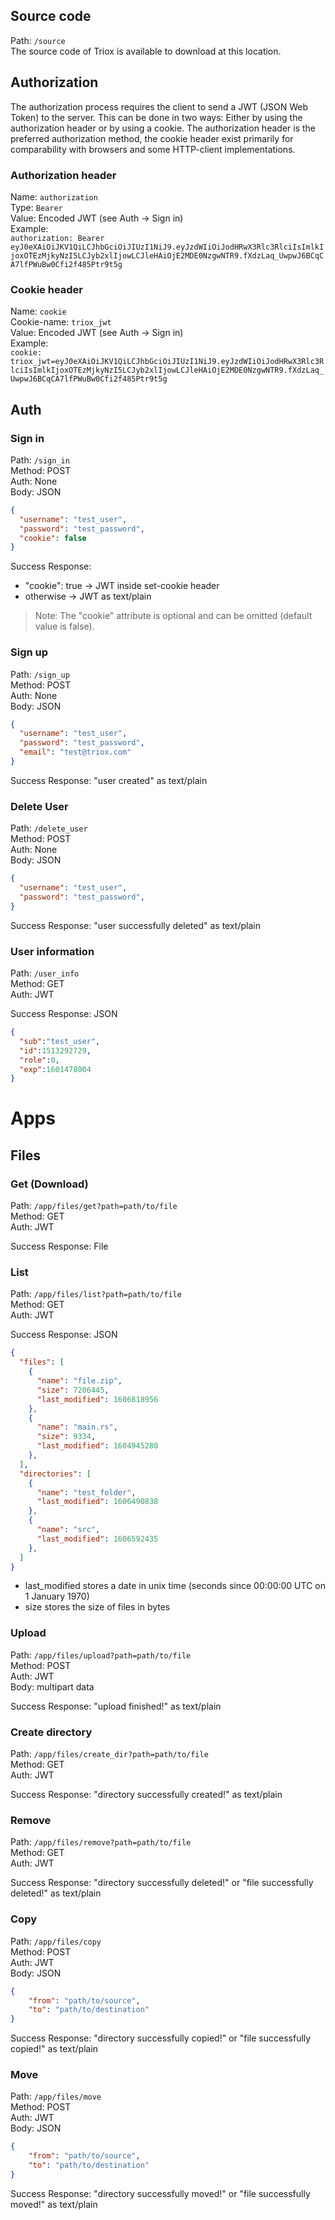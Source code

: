 ## Source code
Path: `/source`  
The source code of Triox is available to download at this location.


## Authorization
The authorization process requires the client to send a JWT (JSON Web Token) to the server. This can be done in two ways: Either by using the authorization header or by using a cookie. The authorization header is the preferred authorization method, the cookie header exist primarily for comparability with browsers and some HTTP-client implementations.

### Authorization header
Name: `authorization`  
Type: `Bearer`  
Value: Encoded JWT (see Auth -> Sign in)  
Example:  
`authorization: Bearer eyJ0eXAiOiJKV1QiLCJhbGciOiJIUzI1NiJ9.eyJzdWIiOiJodHRwX3Rlc3RlciIsImlkIjoxOTEzMjkyNzI5LCJyb2xlIjowLCJleHAiOjE2MDE0NzgwNTR9.fXdzLaq_UwpwJ6BCqCA7lfPWuBw0Cfi2f485Ptr9t5g`

### Cookie header
Name: `cookie`  
Cookie-name: `triox_jwt`  
Value: Encoded JWT (see Auth -> Sign in)  
Example:  
`cookie:  triox_jwt=eyJ0eXAiOiJKV1QiLCJhbGciOiJIUzI1NiJ9.eyJzdWIiOiJodHRwX3Rlc3RlciIsImlkIjoxOTEzMjkyNzI5LCJyb2xlIjowLCJleHAiOjE2MDE0NzgwNTR9.fXdzLaq_UwpwJ6BCqCA7lfPWuBw0Cfi2f485Ptr9t5g`

## Auth
### Sign in
Path: `/sign_in`  
Method: POST  
Auth: None  
Body: JSON
```json
{
  "username": "test_user",
  "password": "test_password",
  "cookie": false
}
```

Success Response:
 
+ "cookie": true -> JWT inside set-cookie header
+ otherwise -> JWT as text/plain

> Note: The "cookie" attribute is optional and can be omitted (default value is false).

### Sign up
Path: `/sign_up`  
Method: POST  
Auth: None  
Body: JSON
```json
{
  "username": "test_user",
  "password": "test_password",
  "email": "test@triox.com"
}
```

Success Response: "user created" as text/plain

### Delete User
Path: `/delete_user`  
Method: POST  
Auth: None  
Body: JSON
```json
{
  "username": "test_user",
  "password": "test_password",
}
```

Success Response: "user successfully deleted" as text/plain

### User information
Path: `/user_info`  
Method: GET  
Auth: JWT  

Success Response: JSON
```json
{
  "sub":"test_user",
  "id":1513292729,
  "role":0,
  "exp":1601478004
}
```

# Apps

## Files
### Get (Download)
Path: `/app/files/get?path=path/to/file`  
Method: GET  
Auth: JWT  

Success Response: File

### List
Path: `/app/files/list?path=path/to/file`  
Method: GET  
Auth: JWT  

Success Response: JSON
```json
{
  "files": [
    {
      "name": "file.zip",
      "size": 7206445,
      "last_modified": 1606818956
    },
    {
      "name": "main.rs",
      "size": 9334,
      "last_modified": 1604945280
    },
  ],
  "directories": [
    {
      "name": "test_folder",
      "last_modified": 1606490838
    },
    {
      "name": "src",
      "last_modified": 1606592435
    },
  ]
}
```

+ last_modified stores a date in unix time (seconds since 00:00:00 UTC on 1 January 1970)
+ size stores the size of files in bytes

### Upload
Path: `/app/files/upload?path=path/to/file`  
Method: POST  
Auth: JWT  
Body: multipart data

Success Response: "upload finished!" as text/plain

### Create directory
Path: `/app/files/create_dir?path=path/to/file`  
Method: GET  
Auth: JWT  

Success Response: "directory successfully created!" as text/plain

### Remove
Path: `/app/files/remove?path=path/to/file`  
Method: GET  
Auth: JWT  

Success Response:  "directory successfully deleted!" or "file successfully deleted!" as text/plain

### Copy
Path: `/app/files/copy`  
Method: POST  
Auth: JWT  
Body: JSON
```json
{
    "from": "path/to/source",
    "to": "path/to/destination"
}
```

Success Response:  "directory successfully copied!" or "file successfully copied!" as text/plain

### Move
Path: `/app/files/move`  
Method: POST  
Auth: JWT  
Body: JSON
```json
{
    "from": "path/to/source",
    "to": "path/to/destination"
}
```

Success Response:  "directory successfully moved!" or "file successfully moved!" as text/plain
